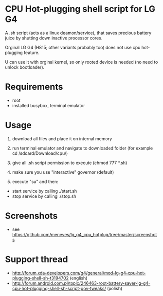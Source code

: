 # CPU Hot-plugging shell script for LG G4

A .sh script (acts as a linux deamon/service), that saves precious battery juice by shutting down inactive processor cores. 

Orginal LG G4 (H815; other variants probably too) does not use cpu hot-plugging feature. 

U can use it with orginal kernel, so only rooted device is needed (no need to unlock bootloader).


# Requirements

* root
* installed busybox, terminal emulator


# Usage

1) download all files and place it on internal memory

2) run terminal emulator and navigate to downloaded folder (for example cd /sdcard/Download/cpu/)

3) give all .sh script permission to execute (chmod 777 *.sh)

4) make sure you use "interactive" governor (default)

5) execute "su" and then:

  * start service by calling ./start.sh
  * stop service by calling ./stop.sh


# Screenshots

* see https://github.com/meneves/lg_g4_cpu_hotplug/tree/master/screenshots


# Support thread

* http://forum.xda-developers.com/g4/general/mod-lg-g4-cpu-hot-plugging-shell-sh-t3194702 (english)
* http://forum.android.com.pl/topic/246463-root-battery-saver-lg-g4-cpu-hot-plugging-shell-sh-script-gov-tweaks/ (polish)

